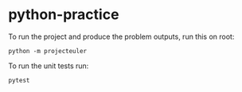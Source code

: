 # python-practice

To run the project and produce the problem outputs, run this on root:

`python -m projecteuler`

To run the unit tests run:

`pytest`